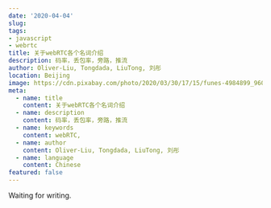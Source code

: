 ```yaml
---
date: '2020-04-04'
slug: 
tags:
- javascript
- webrtc
title: 关于webRTC各个名词介绍
description: 码率，丢包率，旁路，推流
author: Oliver-Liu, Tongdada, LiuTong, 刘彤
location: Beijing
image: https://cdn.pixabay.com/photo/2020/03/30/17/15/funes-4984899_960_720.jpg
meta:
  - name: title
    content: 关于webRTC各个名词介绍
  - name: description
    content: 码率，丢包率，旁路，推流
  - name: keywords
    content: webRTC, 
  - name: author
    content: Oliver-Liu, Tongdada, LiuTong, 刘彤
  - name: language
    content: Chinese
featured: false
---
```


Waiting for writing.

